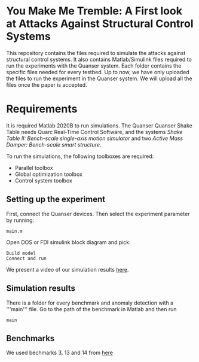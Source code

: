 # You Make Me Tremble: A First look at Attacks Against Structural Control Systems

This repository contains the files required to simulate the attacks against structural control systems. It also contains Matlab/Simulink files required to run the experiments with the Quanser system. Each folder contains the specific files needed for every testbed. Up to now, we have only uploaded the files to run the experiment in the Quanser system. We will upload all the files once the paper is accepted.

Requirements
=====

It is required Matlab 2020B to run simulations. The Quanser Quanser Shake Table needs Quarc Real-Time Control Software, and the systems *Shake Table II: Bench-scale single-axis motion simulator* and two *Active Mass Damper: Bench-scale smart structure*.

To run the simulations, the following toolboxes are required:
- Parallel toolbox
- Global optimization toolbox
- Control system toolbox


## Setting up the experiment

First, connect the Quanser devices. Then select the experiment parameter by running:
```
main.m
```


Open DOS or FDI simulink block diagram and pick:
```
Build model
Connect and run
```

We present a video of our simulation results [here](https://youtu.be/vM_n1t92NJg).

## Simulation results

There is a folder for every benchmark and anomaly detection with a '''main''' file. Go to the path of the benchmark in Matlab and then run
```
main
```

## Benchmarks

We used bechmarks 3, 13 and 14 from [here](https://datacenterhub.org/dataviewer/view/neesdatabases:db/structural_control_and_monitoring_benchmark_problems/)